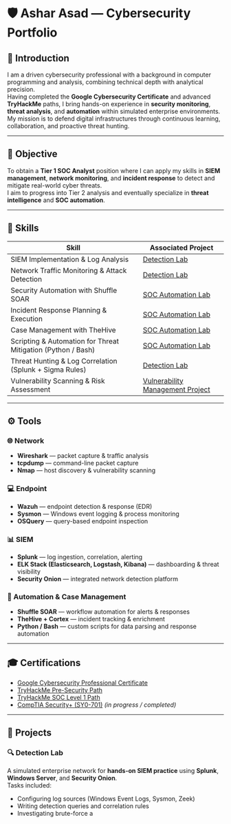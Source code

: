 # 🛡️ Ashar Asad — Cybersecurity Portfolio

## 👋 Introduction
I am a driven cybersecurity professional with a background in computer programming and analysis, combining technical depth with analytical precision.  
Having completed the **Google Cybersecurity Certificate** and advanced **TryHackMe** paths, I bring hands-on experience in **security monitoring**, **threat analysis**, and **automation** within simulated enterprise environments.  
My mission is to defend digital infrastructures through continuous learning, collaboration, and proactive threat hunting.

---

## 🎯 Objective
To obtain a **Tier 1 SOC Analyst** position where I can apply my skills in **SIEM management**, **network monitoring**, and **incident response** to detect and mitigate real-world cyber threats.  
I aim to progress into Tier 2 analysis and eventually specialize in **threat intelligence** and **SOC automation**.

---

## 🧠 Skills

| **Skill** | **Associated Project** |
|------------|------------------------|
| SIEM Implementation & Log Analysis | [Detection Lab](#) |
| Network Traffic Monitoring & Attack Detection | [Detection Lab](#) |
| Security Automation with Shuffle SOAR | [SOC Automation Lab](#) |
| Incident Response Planning & Execution | [SOC Automation Lab](#) |
| Case Management with TheHive | [SOC Automation Lab](#) |
| Scripting & Automation for Threat Mitigation (Python / Bash) | [SOC Automation Lab](#) |
| Threat Hunting & Log Correlation (Splunk + Sigma Rules) | [Detection Lab](#) |
| Vulnerability Scanning & Risk Assessment | [Vulnerability Management Project](#) |

---

## ⚙️ Tools

### 🌐 Network
- **Wireshark** — packet capture & traffic analysis  
- **tcpdump** — command-line packet capture  
- **Nmap** — host discovery & vulnerability scanning  

### 💻 Endpoint
- **Wazuh** — endpoint detection & response (EDR)  
- **Sysmon** — Windows event logging & process monitoring  
- **OSQuery** — query-based endpoint inspection  

### 📊 SIEM
- **Splunk** — log ingestion, correlation, alerting  
- **ELK Stack (Elasticsearch, Logstash, Kibana)** — dashboarding & threat visibility  
- **Security Onion** — integrated network detection platform  

### 🧩 Automation & Case Management
- **Shuffle SOAR** — workflow automation for alerts & responses  
- **TheHive + Cortex** — incident tracking & enrichment  
- **Python / Bash** — custom scripts for data parsing and response automation  

---

## 🎓 Certifications
- [Google Cybersecurity Professional Certificate](https://www.coursera.org/professional-certificates/google-cybersecurity)  
- [TryHackMe Pre-Security Path](https://tryhackme.com/path/outline/presecurity)  
- [TryHackMe SOC Level 1 Path](https://tryhackme.com/path/outline/soclevel1)  
- [CompTIA Security+ (SY0-701)](https://www.comptia.org/certifications/security) *(in progress / completed)*  

---

## 🧩 Projects

### 🔍 Detection Lab
A simulated enterprise network for **hands-on SIEM practice** using **Splunk**, **Windows Server**, and **Security Onion**.  
Tasks included:  
- Configuring log sources (Windows Event Logs, Sysmon, Zeek)  
- Writing detection queries and correlation rules  
- Investigating brute-force a
